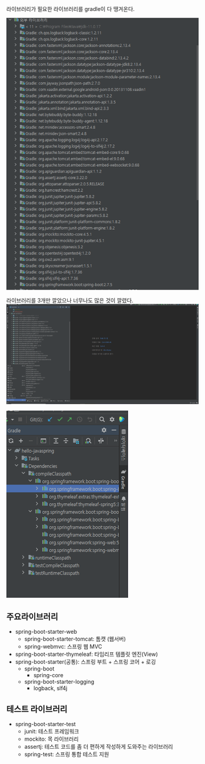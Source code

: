 라이브러리가 필요한 라이브러리를 gradle이 다 땡겨온다.

![02_01](./img/02_01.png)

라이브러리를 3개만 깔았으나 너무나도 많은 것이 깔렸다.
![0202](./img/0202.png)

![0203](./img/0203.png)

## 주요라이브러리

- spring-boot-starter-web
  - spring-boot-starter-tomcat: 톰캣 (웹서버) 
  - spring-webmvc: 스프링 웹 MVC
- spring-boot-starter-thymeleaf: 타임리프 템플릿 엔진(View) 
- spring-boot-starter(공통): 스프링 부트 + 스프링 코어 + 로깅
  - spring-boot
    - spring-core
  - spring-boot-starter-logging
    - logback, slf4j

## 테스트 라이브러리

- spring-boot-starter-test
  -  junit: 테스트 프레임워크 
  - mockito: 목 라이브러리 
  - assertj: 테스트 코드를 좀 더 편하게 작성하게 도와주는 라이브러리 
  - spring-test: 스프링 통합 테스트 지원

